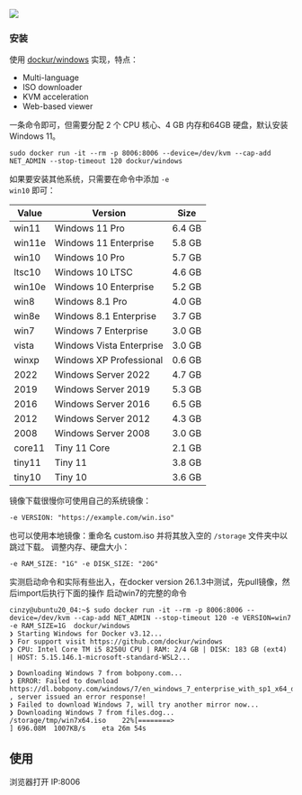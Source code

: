 ![](https://github.com/dockur/windows/raw/master/.github/logo.png)
### 安装

使用 [dockur/windows](https://github.com/dockur/windows) 实现，特点：

- Multi-language
- ISO downloader
- KVM acceleration
- Web-based viewer

一条命令即可，但需要分配 2 个 CPU 核心、4 GB 内存和64GB 硬盘，默认安装Windows 11。
``` shell
sudo docker run -it --rm -p 8006:8006 --device=/dev/kvm --cap-add NET_ADMIN --stop-timeout 120 dockur/windows
```

如果要安装其他系统，只需要在命令中添加 <code>-e win10</code> 即可：

Value | Version | Size
-- | -- | --
win11 | Windows 11 Pro | 6.4 GB
win11e | Windows 11 Enterprise | 5.8 GB
win10 | Windows 10 Pro | 5.7 GB
ltsc10 | Windows 10 LTSC | 4.6 GB
win10e | Windows 10 Enterprise | 5.2 GB
win8 | Windows 8.1 Pro | 4.0 GB
win8e | Windows 8.1 Enterprise | 3.7 GB
win7 | Windows 7 Enterprise | 3.0 GB
vista | Windows Vista Enterprise | 3.0 GB
winxp | Windows XP Professional | 0.6 GB
2022 | Windows Server 2022 | 4.7 GB
2019 | Windows Server 2019 | 5.3 GB
2016 | Windows Server 2016 | 6.5 GB
2012 | Windows Server 2012 | 4.3 GB
2008 | Windows Server 2008 | 3.0 GB
core11 | Tiny 11 Core | 2.1 GB
tiny11 | Tiny 11 | 3.8 GB
tiny10 | Tiny 10 | 3.6 GB


镜像下载很慢你可使用自己的系统镜像：
``` shell
-e VERSION: "https://example.com/win.iso"
```

也可以使用本地镜像：重命名 custom.iso 并将其放入空的 <code>/storage</code> 文件夹中以跳过下载。
调整内存、硬盘大小：
```shell
-e RAM_SIZE: "1G" -e DISK_SIZE: "20G"
```
实测启动命令和实际有些出入，在docker version 26.1.3中测试，先pull镜像，然后import后执行下面的操作
启动win7的完整的命令
```shell
cinzy@ubuntu20_04:~$ sudo docker run -it --rm -p 8006:8006 --device=/dev/kvm --cap-add NET_ADMIN --stop-timeout 120 -e VERSION=win7 -e RAM_SIZE=1G  dockur/windows
❯ Starting Windows for Docker v3.12...
❯ For support visit https://github.com/dockur/windows
❯ CPU: Intel Core TM i5 8250U CPU | RAM: 2/4 GB | DISK: 183 GB (ext4) | HOST: 5.15.146.1-microsoft-standard-WSL2...

❯ Downloading Windows 7 from bobpony.com...
❯ ERROR: Failed to download https://dl.bobpony.com/windows/7/en_windows_7_enterprise_with_sp1_x64_dvd_u_677651.iso , server issued an error response!
❯ Failed to download Windows 7, will try another mirror now...
❯ Downloading Windows 7 from files.dog...
/storage/tmp/win7x64.iso    22%[========>                                ] 696.08M  1007KB/s    eta 26m 54s
```

## **使用**

浏览器打开 IP:8006